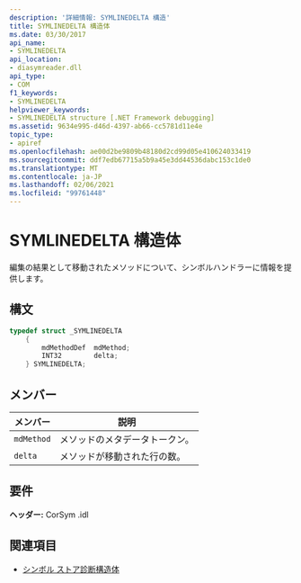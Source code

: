 ```yaml
---
description: '詳細情報: SYMLINEDELTA 構造'
title: SYMLINEDELTA 構造体
ms.date: 03/30/2017
api_name:
- SYMLINEDELTA
api_location:
- diasymreader.dll
api_type:
- COM
f1_keywords:
- SYMLINEDELTA
helpviewer_keywords:
- SYMLINEDELTA structure [.NET Framework debugging]
ms.assetid: 9634e995-d46d-4397-ab66-cc5781d11e4e
topic_type:
- apiref
ms.openlocfilehash: ae00d2be9809b48180d2cd99d05e410624033419
ms.sourcegitcommit: ddf7edb67715a5b9a45e3dd44536dabc153c1de0
ms.translationtype: MT
ms.contentlocale: ja-JP
ms.lasthandoff: 02/06/2021
ms.locfileid: "99761448"
---
```

# <a name="symlinedelta-structure"></a>SYMLINEDELTA 構造体

編集の結果として移動されたメソッドについて、シンボルハンドラーに情報を提供します。  
  
## <a name="syntax"></a>構文  
  
```cpp  
typedef struct _SYMLINEDELTA  
    {  
        mdMethodDef  mdMethod;  
        INT32        delta;  
    } SYMLINEDELTA;  
```  
  
## <a name="members"></a>メンバー  
  
|メンバー|説明|  
|------------|-----------------|  
|`mdMethod`|メソッドのメタデータトークン。|  
|`delta`|メソッドが移動された行の数。|  
  
## <a name="requirements"></a>要件  

 **ヘッダー:** CorSym .idl  
  
## <a name="see-also"></a>関連項目

- [シンボル ストア診断構造体](diagnostics-symbol-store-structures.md)
